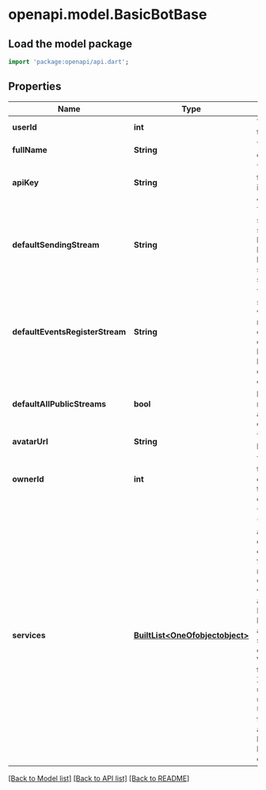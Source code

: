 # openapi.model.BasicBotBase

## Load the model package
```dart
import 'package:openapi/api.dart';
```

## Properties
Name | Type | Description | Notes
------------ | ------------- | ------------- | -------------
**userId** | **int** | The user id of the bot.  | [optional] 
**fullName** | **String** | The full name of the bot.  | [optional] 
**apiKey** | **String** | The API key of the bot which it uses to make API requests.  | [optional] 
**defaultSendingStream** | **String** | The default sending stream of the bot. Null if the bot doesn't have a default sending stream.  | [optional] 
**defaultEventsRegisterStream** | **String** | The default stream for which the bot receives events/register data. Null if the bot doesn't have such a default stream.  | [optional] 
**defaultAllPublicStreams** | **bool** | Whether the bot can send messages to all streams by default.  | [optional] 
**avatarUrl** | **String** | The URL of the bot's avatar.  | [optional] 
**ownerId** | **int** | The user id of the bot's owner.  Null if the bot has no owner.  | [optional] 
**services** | [**BuiltList&lt;OneOfobjectobject&gt;**](OneOfobjectobject.md) | The \"Services\" array contains extra configuration fields only relevant for Outgoing webhook bots and Embedded bots.  It is always a single-element array.  We consider this part of the Zulip API to be unstable; it is used only for UI elements for administering bots and is likely to change.  | [optional] 

[[Back to Model list]](../README.md#documentation-for-models) [[Back to API list]](../README.md#documentation-for-api-endpoints) [[Back to README]](../README.md)


